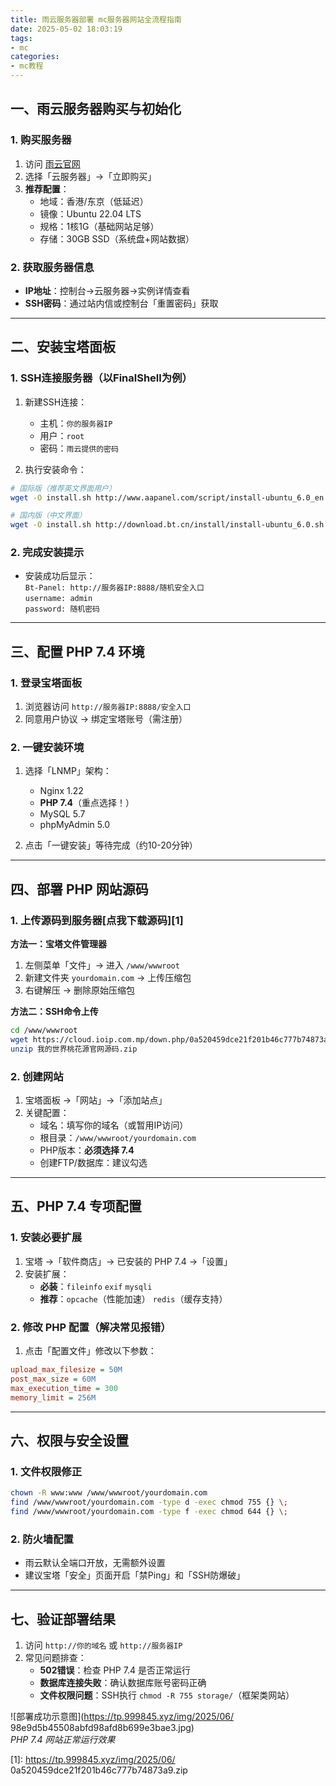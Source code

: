 ```yaml
---
title: 雨云服务器部署 mc服务器网站全流程指南
date: 2025-05-02 18:03:19
tags: 
- mc
categories: 
- mc教程
---
```

## 一、雨云服务器购买与初始化
### 1. 购买服务器
1. 访问 [雨云官网](https://www.rainyun.com/)  
2. 选择「云服务器」→「立即购买」  
3. **推荐配置**：
   - 地域：香港/东京（低延迟）
   - 镜像：Ubuntu 22.04 LTS
   - 规格：1核1G（基础网站足够）
   - 存储：30GB SSD（系统盘+网站数据）

### 2. 获取服务器信息
- **IP地址**：控制台→云服务器→实例详情查看  
- **SSH密码**：通过站内信或控制台「重置密码」获取

---

## 二、安装宝塔面板
### 1. SSH连接服务器（以FinalShell为例）
1. 新建SSH连接：  
   - 主机：`你的服务器IP`  
   - 用户：`root`  
   - 密码：`雨云提供的密码`  

2. 执行安装命令：
```bash
# 国际版（推荐英文界面用户）
wget -O install.sh http://www.aapanel.com/script/install-ubuntu_6.0_en.sh && sudo bash install.sh aapanel

# 国内版（中文界面）
wget -O install.sh http://download.bt.cn/install/install-ubuntu_6.0.sh && sudo bash install.sh
```

### 2. 完成安装提示
- 安装成功后显示：  
  `Bt-Panel: http://服务器IP:8888/随机安全入口`  
  `username: admin`  
  `password: 随机密码`

---

## 三、配置 PHP 7.4 环境
### 1. 登录宝塔面板
1. 浏览器访问 `http://服务器IP:8888/安全入口`  
2. 同意用户协议 → 绑定宝塔账号（需注册）

### 2. 一键安装环境
1. 选择「LNMP」架构：  
   - Nginx 1.22  
   - **PHP 7.4**（重点选择！）  
   - MySQL 5.7  
   - phpMyAdmin 5.0  

2. 点击「一键安装」等待完成（约10-20分钟）

---

## 四、部署 PHP 网站源码
### 1. 上传源码到服务器[点我下载源码][1]
**方法一：宝塔文件管理器**  
1. 左侧菜单「文件」→ 进入 `/www/wwwroot`  
2. 新建文件夹 `yourdomain.com` → 上传压缩包  
3. 右键解压 → 删除原始压缩包  

**方法二：SSH命令上传**  
```bash
cd /www/wwwroot
wget https://cloud.ioip.com.mp/down.php/0a520459dce21f201b46c777b74873a9.zip
unzip 我的世界桃花源官网源码.zip
```

### 2. 创建网站
1. 宝塔面板 →「网站」→「添加站点」  
2. 关键配置：  
   - 域名：填写你的域名（或暂用IP访问）  
   - 根目录：`/www/wwwroot/yourdomain.com`  
   - PHP版本：**必须选择 7.4**  
   - 创建FTP/数据库：建议勾选  

---

## 五、PHP 7.4 专项配置
### 1. 安装必要扩展
1. 宝塔 →「软件商店」→ 已安装的 PHP 7.4 →「设置」  
2. 安装扩展：  
   - **必装**：`fileinfo` `exif` `mysqli`  
   - **推荐**：`opcache`（性能加速） `redis`（缓存支持）

### 2. 修改 PHP 配置（解决常见报错）
1. 点击「配置文件」修改以下参数：
```ini
upload_max_filesize = 50M
post_max_size = 60M
max_execution_time = 300
memory_limit = 256M
```

---

## 六、权限与安全设置
### 1. 文件权限修正
```bash
chown -R www:www /www/wwwroot/yourdomain.com
find /www/wwwroot/yourdomain.com -type d -exec chmod 755 {} \;
find /www/wwwroot/yourdomain.com -type f -exec chmod 644 {} \;
```

### 2. 防火墙配置
- 雨云默认全端口开放，无需额外设置  
- 建议宝塔「安全」页面开启「禁Ping」和「SSH防爆破」

---

## 七、验证部署结果
1. 访问 `http://你的域名` 或 `http://服务器IP`  
2. 常见问题排查：  
   - **502错误**：检查 PHP 7.4 是否正常运行  
   - **数据库连接失败**：确认数据库账号密码正确  
   - **文件权限问题**：SSH执行 `chmod -R 755 storage/`（框架类网站）

![部署成功示意图](https://tp.999845.xyz/img/2025/06/ 98e9d5b45508abfd98afd8b699e3bae3.jpg)  
*PHP 7.4 网站正常运行效果*


  [1]: https://tp.999845.xyz/img/2025/06/ 0a520459dce21f201b46c777b74873a9.zip